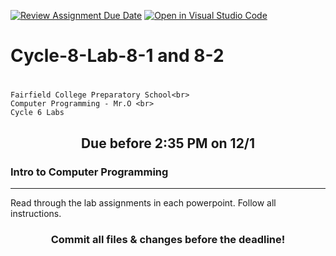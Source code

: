 [![Review Assignment Due Date](https://classroom.github.com/assets/deadline-readme-button-24ddc0f5d75046c5622901739e7c5dd533143b0c8e959d652212380cedb1ea36.svg)](https://classroom.github.com/a/FQAhs-XR)
[![Open in Visual Studio Code](https://classroom.github.com/assets/open-in-vscode-718a45dd9cf7e7f842a935f5ebbe5719a5e09af4491e668f4dbf3b35d5cca122.svg)](https://classroom.github.com/online_ide?assignment_repo_id=13099312&assignment_repo_type=AssignmentRepo)
# Cycle-8-Lab-8-1 and 8-2<h1 align="center">
    Fairfield College Preparatory School<br>
    Computer Programming - Mr.O <br>
    Cycle 6 Labs
</h1>

<h2 align="center">Due before 2:35 PM on 12/1</h2>

### Intro to Computer Programming
---
Read through the lab assignments in each powerpoint. Follow all instructions.

<h3 align="center">Commit all files & changes before the deadline!</h3>
